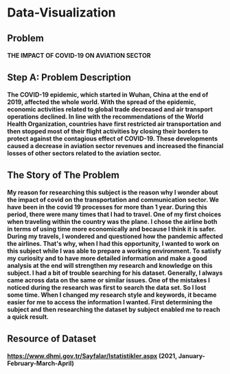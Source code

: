 # Data-Visualization

##  Problem

####  THE IMPACT OF COVID-19 ON AVIATION SECTOR 

## Step A: Problem Description

#### The COVID-19 epidemic, which started in Wuhan, China at the end of 2019, affected the whole world. With the spread of the epidemic, economic activities related to global trade decreased and air transport operations declined. In line with the recommendations of the World Health Organization, countries have first restricted air transportation and then stopped most of their flight activities by closing their borders to protect against the contagious effect of COVID-19. These developments caused a decrease in aviation sector revenues and increased the financial losses of other sectors related to the aviation sector.

## The Story of The Problem

#### My reason for researching this subject is the reason why I wonder about the impact of covid on the transportation and communication sector. We have been in the covid 19 processes for more than 1 year. During this period, there were many times that I had to travel. One of my first choices when traveling within the country was the plane. I chose the airline both in terms of using time more economically and because I think it is safer. During my travels, I wondered and questioned how the pandemic affected the airlines. That's why, when I had this opportunity, I wanted to work on this subject while I was able to prepare a working environment. To satisfy my curiosity and to have more detailed information and make a good analysis at the end will strengthen my research and knowledge on this subject. I had a bit of trouble searching for his dataset. Generally, I always came across data on the same or similar issues. One of the mistakes I noticed during the research was first to search the data set. So I lost some time. When I changed my research style and keywords, it became easier for me to access the information I wanted. First determining the subject and then researching the dataset by subject enabled me to reach a quick result.

## Resource of Dataset
#### https://www.dhmi.gov.tr/Sayfalar/Istatistikler.aspx (2021, January-February-March-April)
